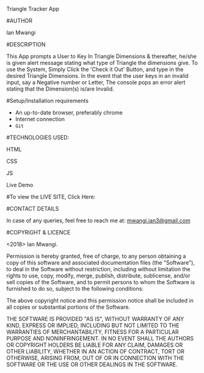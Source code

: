 Triangle Tracker App

#AUTHOR

  Ian Mwangi

#DESCRIPTION

  This App prompts a User to Key In Triangle Dimensions & thereafter, he/she is given alert message stating what type of Triangle the dimensions give. 
  To use the System, Simply Click the 'Check it Out' Button, and type in the desired Triangle Dimensions.
  In the event that the user keys in an invalid input, say a Negative number or Letter, The console pops an error alert stating that the Dimension(s) is/are Invalid.

#Setup/Installation requirements

* An up-to-date browser, preferably chrome
* Internet connection
* `Git`

#TECHNOLOGIES USED:

  HTML

  CSS

  JS

  Live Demo


#To view the LIVE SITE, Click Here:



#CONTACT DETAILS

  In case of any queries, feel free to reach me at: mwangi.ian3@gmail.com

#COPYRIGHT & LICENCE

  <2018> Ian Mwangi.

  Permission is hereby granted, free of charge, to any person obtaining a copy of this software and associated documentation files (the "Software"), to deal in the Software without restriction, including without limitation the rights to use, copy, modify, merge, publish, distribute, sublicense, and/or sell copies of the Software, and to permit persons to whom the Software is furnished to do so, subject to the following conditions:

  The above copyright notice and this permission notice shall be included in all copies or substantial portions of the Software.

  THE SOFTWARE IS PROVIDED "AS IS", WITHOUT WARRANTY OF ANY KIND, EXPRESS OR IMPLIED, INCLUDING BUT NOT LIMITED TO THE WARRANTIES OF MERCHANTABILITY, FITNESS FOR A PARTICULAR PURPOSE AND NONINFRINGEMENT. IN NO EVENT SHALL THE AUTHORS OR COPYRIGHT HOLDERS BE LIABLE FOR ANY CLAIM, DAMAGES OR OTHER LIABILITY, WHETHER IN AN ACTION OF CONTRACT, TORT OR OTHERWISE, ARISING FROM, OUT OF OR IN CONNECTION WITH THE SOFTWARE OR THE USE OR OTHER DEALINGS IN THE SOFTWARE.